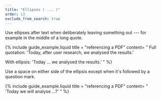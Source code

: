 ```yaml
---
title: "Ellipses ( ... )"
order: 13
exclude_from_search: true
---
```


Use ellipses after text when deliberately leaving something out --- for example in the middle of a long quote.

{% include guide_example.liquid
  title = "referencing a PDF"
  content= "
Full quotation: 'Today, after user research, we analysed the results.'

With ellipsis: 'Today ... we analysed the results.'
"
%}

Use a space on either side of the ellipsis except when it's followed by a question mark.

{% include guide_example.liquid
  title = "referencing a PDF"
  content= "
'Today we will analyse ...?'
"
%}
